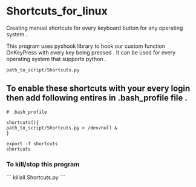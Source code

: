 # Shortcuts_for_linux
Creating manual shortcuts for every keyboard button for any operating system . 

This program uses pyxhook library to hook our custom function OnKeyPress with every key being pressed .
It can be used for every operating system that supports python .
```
path_to_script/Shortcuts.py
```

<h2>To enable these shortcuts with your every login then add following entires in .bash_profile file .</h2>

```
# .bash_profile

shortcuts(){
path_to_script/Shortcuts.py > /dev/null &
}

export -f shortcuts
shortcuts
```


<h3>To kill/stop this program </h3>
```
killall Shortcuts.py
```
